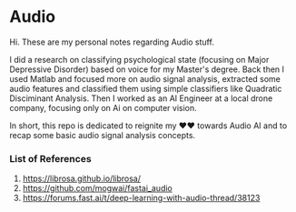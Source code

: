 # Audio

Hi. These are my personal notes regarding Audio stuff.

I did a research on classifying psychological state (focusing on Major Depressive Disorder) based on voice for my Master's degree. Back then I used Matlab and focused more on audio signal analysis, extracted some audio features and classified them using simple classifiers like Quadratic Disciminant Analysis. Then I worked as an AI Engineer at a local drone company, focusing only on Ai on computer vision.

In short, this repo is dedicated to reignite my ❤️❤️ towards Audio AI and to recap some basic audio signal analysis concepts.

### List of References
1. https://librosa.github.io/librosa/
2. https://github.com/mogwai/fastai_audio
3. https://forums.fast.ai/t/deep-learning-with-audio-thread/38123

